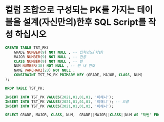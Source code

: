 # 컬럼 조합으로 구성되는 PK를 가지는 테이블을 설계(자신만의)한후 SQL Script를 작성 하십시오

```SQL
CREATE TABLE TST_PK(
    GRADE NUMBER(9) NOT NULL , -- 입학년도(학년)
    MAJOR NUMBER(9) NOT NULL , -- 전공
    CLASS NUMBER(9) NOT NULL , -- 반
    NUM NUMBER(38) NOT NULL , -- 반 내 번호    
    NAME VARCHAR2(20) NOT NULL ,
    CONSTRAINT TST_PK_PK PRIMARY KEY (GRADE, MAJOR, CLASS, NUM)
);

DROP TABLE TST_PK;
```

```SQL
INSERT INTO TST_PK VALUES(2021,01,01,01, '이해니');
INSERT INTO TST_PK VALUES(2021,01,01,01, '이해니'); -- 오류
INSERT INTO TST_PK VALUES(2021,01,01,02, '이해니');
```

```SQL
SELECT GRADE, MAJOR, CLASS, NUM,  GRADE||MAJOR||CLASS||NUM AS "학번" FROM TST_PK;
```
